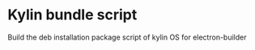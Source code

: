# Kylin bundle script
Build the deb installation package script of kylin OS for electron-builder

# 
